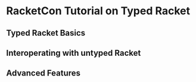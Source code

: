 # RacketCon Tutorial on Typed Racket

## Typed Racket Basics

## Interoperating with untyped Racket

## Advanced Features
